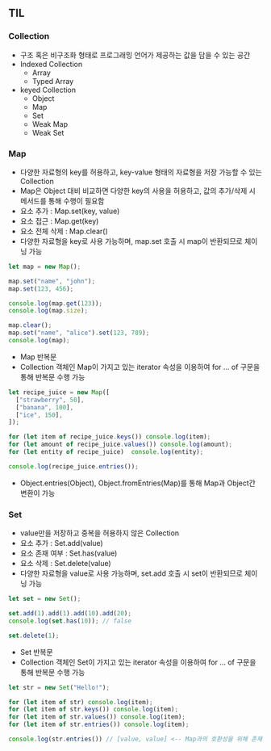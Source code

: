 ## TIL

### Collection
- 구조 혹은 비구조화 형태로 프로그래밍 언어가 제공하는 값을 담을 수 있는 공간
- Indexed Collection
  - Array
  - Typed Array
- keyed Collection
  - Object
  - Map
  - Set
  - Weak Map
  - Weak Set

### Map
- 다양한 자료형의 key를 허용하고, key-value 형태의 자료형을 저장 가능할 수 있는 Collection
- Map은 Object 대비 비교하면 다양한 key의 사용을 허용하고, 값의 추가/삭제 시 메서드를 통해 수행이 필요함
- 요소 추가 : Map.set(key, value)
- 요소 접근 : Map.get(key)
- 요소 전체 삭제 : Map.clear()
- 다양한 자료형을 key로 사용 가능하며, map.set 호출 시 map이 반환되므로 체이닝 가능
```javascript
let map = new Map();

map.set("name", "john");
map.set(123, 456);

console.log(map.get(123));
console.log(map.size);

map.clear();
map.set("name", "alice").set(123, 789);
console.log(map);
```
- Map 반복문
- Collection 객체인 Map이 가지고 있는 iterator 속성을 이용하여 for ... of 구문을 통해 반복문 수행 가능
```javascript
let recipe_juice = new Map([
  ["strawberry", 50],
  ["banana", 100],
  ["ice", 150],
]);

for (let item of recipe_juice.keys()) console.log(item);
for (let amount of recipe_juice.values()) console.log(amount);
for (let entity of recipe_juice)  console.log(entity);

console.log(recipe_juice.entries());
```
- Object.entries(Object), Object.fromEntries(Map)를 통해 Map과 Object간 변환이 가능

### Set
- value만을 저장하고 중복을 허용하지 않은 Collection
- 요소 추가 : Set.add(value)
- 요소 존재 여부 : Set.has(value)
- 요소 삭제 : Set.delete(value)
- 다양한 자료형을 value로 사용 가능하며, set.add 호출 시 set이 반환되므로 체이닝 가능
```javascript
let set = new Set();

set.add(1).add(1).add(10).add(20);
console.log(set.has(10)); // false

set.delete(1);
```
- Set 반복문
- Collection 객체인 Set이 가지고 있는 iterator 속성을 이용하여 for ... of 구문을 통해 반복문 수행 가능
```javascript
let str = new Set("Hello!");

for (let item of str) console.log(item);
for (let item of str.keys()) console.log(item);
for (let item of str.values()) console.log(item);
for (let item of str.entries()) console.log(item);

console.log(str.entries()) // [value, value] <-- Map과의 호환성을 위해 존재
```
